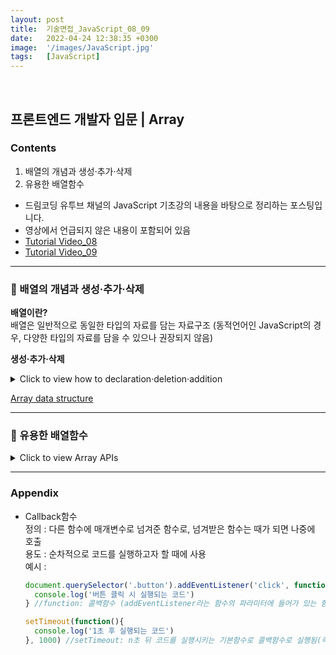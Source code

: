 ```yaml
---
layout: post
title:  기술면접_JavaScript_08_09
date:   2022-04-24 12:38:35 +0300
image:  '/images/JavaScript.jpg'
tags:   [JavaScript]
---
```

<br/>

## 프론트엔드 개발자 입문 | Array<br/>

### Contents <br/>
1. 배열의 개념과 생성·추가·삭제<br/>
2. 유용한 배열함수<br/>


* 드림코딩 유투브 채널의 JavaScript 기초강의 내용을 바탕으로 정리하는 포스팅입니다. <br/>
* 영상에서 언급되지 않은 내용이 포함되어 있음<br/>
* [Tutorial Video_08](https://www.youtube.com/watch?v=yOdAVDuHUKQ&list=PLv2d7VI9OotTVOL4QmPfvJWPJvkmv6h-2&index=8)<br/>
* [Tutorial Video_09](https://www.youtube.com/watch?v=3CUjtKJ7PJg&list=PLv2d7VI9OotTVOL4QmPfvJWPJvkmv6h-2&index=9)<br/>

___

### :bell: 배열의 개념과 생성·추가·삭제 <br/>

**배열이란?**<br/>
배열은 일반적으로 동일한 타입의 자료를 담는 자료구조 (동적언어인 JavaScript의 경우, 다양한 타입의 자료를 담을 수 있으나 권장되지 않음) <br/>

**생성·추가·삭제**
<details>
<summary>Click to view how to declaration·deletion·addition</summary>
<div markdown="1">

```javascript
/*1. declaration의 두 가지 방법*/
const array1 = new Array();
const array2 = [1,2];



/*2. index position*/
const fruits = ['apple','banana','pear']; 
console.log(fruits[0]); //apple출력 
console.log(fruits[fruits.length -1]); //pear출력 



/*3. Looping over an array의 세 가지 방법*/
const fruits = ['apple','banana','pear']; 
//for
fot (let i=0; i<fruits.length; i++){
  console.log(fruits[i])
}
//for of (배열이 가진 모든 값들이 블럭을 돌 때마다 value에 할당되며 출력)
for (let fruit of fruits){
  cosole.log(fruit);
}
//forEach (for문과 마찬가지로 반복적인 기능을 수행할 때 사용하며 전달한 콜백함수를 value마다 호출(parameter: value, index, array))
fruits.forEach(function (fruit, index, array) {
  console.log(fruit); //출력결과 : apple, banana, pear
  console.log('he'); //출력결과 : 세 개의 'he'출력 



/*4. Addition*/
const fruits = ['apple','banana','pear']; 
//push: add an item to the end
fruits.push('orange', 'strawberry')
//unshift: add an item to the beginning (slower than pop: add후 요소이동이 필요함으로)
fruits.unshift('orange', 'strawberry')
//splice: remove then add an item by index position (요소가 삭제된 자리에 value추가)
fruits.splice(1,2,'mango')



/*5. Deletion*/
//pop: remove an item from the end
fruits.pop('orange', 'strawberry')
//shift: remove an item from the beginning (slower than push: delete후 요소이동이 필요함으로)
fruits.shift('orange', 'strawberry')
//splice: remove an item by index position (parameter: start(몇 번째 index부터 지울건지), deleteCount(Optional이며 몇 개를 지울건지를 나타냄/지정하지 않을 경우, start이후 전체 index삭제))
fruits.splice(1,2)



/*6. Combine two arrays*/
const fruits1 = ['apple','banana','pear']; 
const fruits2 = ['lemon','cherry'];
const newFruits = fruits1.concat(fruits2);



/*7. Searching*/
const fruits = ['apple','banana','pear','apple']; 
console.log(fruits.indexOf('apple')); //value의 index searching
console.log(fruits.LastindexOf('apple')); //중복된value가 존재할 경우, 마지막의 index searching
console.log(fruits.includes('apple')); //array에 value포함여부 확인

```
</div>
</details>

[Array data structure](https://en.wikipedia.org/wiki/Array_data_structure)<br/>

___

### :bell: 유용한 배열함수 <br/>

<details>
<summary>Click to view Array APIs</summary>
<div markdown="1">

```javascript
/*1. Make a string out of an array*/
const fruits = ['apples', 'banana', 'orange'];
const result = fruits.join(); //optional: 괄호 안separator입력



/*2. Make an array out of a string*/
const fruits = ['apples', 'banana', 'orange'];
const result = fruits.split(,); //parameter: separator / optinal : 괄호 안 limit입력



/*3. Make this array look like this: [5,4,3,2,1]*/
const array = [1,2,3,4,5]
const result = array.reverse();



/*4. Make new array without the first two elements*/
const array = [1,2,3,4,5]
const result1 = array.splice(0,2); //기존 배열에서 0-2 index삭제
const result2 = array.slice(0.2) //기존 배열의 복사본에서 0-2 index삭제


/*-----------------------------------------------------------------------------------*/


class Student {
  constructor(name, age, enrolled, score) {
    this.name = name;
    this.age = age;
    this.enrolled = enrolled;
    this.score = score;
  }
}
const students = [
  new Student('A', 29, true, 45),
  new Student('B', 29, false, 80),
  new Student('C', 29, true, 90),
  new Student('D', 29, false, 66),
  new Student('E', 29, true, 88)
];


/*5. Find a student with the score 90*/
const result = students.find(function(student, index){
  console.log(student, index) //students에는 다섯개의 index가 포함되어 있으므로 다섯개 정보 출력
  return student.score === 90; //score가 90인 첫 번째 value출력
}); 
//위 코드를 Arrow function으로 작성
const result = student.find(student) => student.score ===90;



/*6. Make an array of enrolled students*/
const result = students.filter(function(student){
  return student.enrolled === true;  
});
//위 코드를 Arrow function으로 작성
const result = students.filter((student) => student.enrolled)



/*7. Make an array containing only the student's scores (reuslt should be [45, 80, 90, 66, 88])*/
const result = students.map((student) => student.score); 
//mapping: 배열 안 개별요소를 다른것으로 변환 (위 코드에서는 name,age,enrolled,score를 포함하고 있는 sutdent를 받아 student.score로 변환해준 것)



/*8. heck if there is a student with the score lower than 50*/
const result = student.some((student) => student.score < 50); //한 명이라도 50점 이하가 있다면 true
const result = student.every((student) => student.score < 50); //전체가 50점 이하라면 true



/*9. compute student's average score*/
const result = students.reduce((previous, current) => {
  return previous + current.score; 
},0) //0: initial value / reduce: 콜백함수는 배열안 모든 요소마다 호출되며 누적값을 출력
console.log(result/students.length);
```

</div>
</details>

___

### Appendix<br/>
- Callback함수<br/>
  정의 : 다른 함수에 매개변수로 넘겨준 함수로, 넘겨받은 함수는 때가 되면 나중에 호출<br/>
  용도 : 순차적으로 코드를 실행하고자 할 때에 사용<br/>
  예시 : <br/>
  ```javascript
  document.querySelector('.button').addEventListener('click', function()) {
    console.log('버튼 클릭 시 실행되는 코드')
  } //function: 콜백함수 (addEventListener라는 함수의 파라미터에 들어가 있는 함수이므로)

  setTimeout(function(){
    console.log('1초 후 실행되는 코드')
  }, 1000) //setTimeout: n초 뒤 코드를 실행시키는 기본함수로 콜백함수로 실행됨(즉, setTimeout에 콜백함수를 사용하여 나중에 호출(called back))
  ```